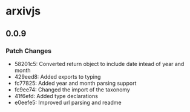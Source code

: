 # arxivjs

## 0.0.9

### Patch Changes

- 58201c5: Converted return object to include date intead of year and month
- 429eed8: Added exports to typing
- fc77825: Added year and month parsing support
- fc9ee74: Changed the import of the taxonomy
- 41f6efd: Added type declarations
- e0eefe5: Improved url parsing and readme
